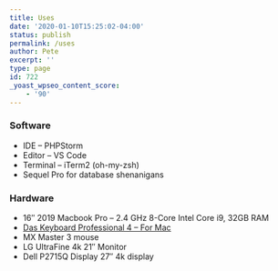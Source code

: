 ```yaml
---
title: Uses
date: '2020-01-10T15:25:02-04:00'
status: publish
permalink: /uses
author: Pete
excerpt: ''
type: page
id: 722
_yoast_wpseo_content_score:
    - '90'
---
```

### Software

- IDE – PHPStorm
- Editor – VS Code
- Terminal – iTerm2 (oh-my-zsh)
- Sequel Pro for database shenanigans

### Hardware

- 16″ 2019 Macbook Pro – 2.4 GHz 8-Core Intel Core i9, 32GB RAM
- [Das Keyboard Professional 4 – For Mac ](https://www.daskeyboard.com/daskeyboard-4-professional-for-mac/)
- MX Master 3 mouse
- LG UltraFine 4k 21″ Monitor
- Dell P2715Q Display 27″ 4k display